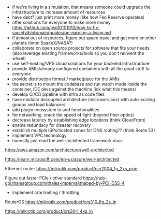 - if we're living in a simulation, that means someone could upgrade the infrastructure to increase amount of resources
- have debt? just print more money (like how Fed Reserve operates)
- offer solutions for everyone to make more money
  https://github.com/jwq10101010/how-to-fix-society/blob/main/guides/on-earning-a-living.md
- if almost out of resources, figure out space travel and get more on other planets (hmm SpaceX/NASA?)
- collaborate on open source projects for software that fits your needs (also leverage existing frameworks/tools so you don't reinvent the wheel)
- use self-hosting/VPS cloud solutions for your backend infrastructure
- provide AMIs/already configured containers with all the good stuff to everyone
- provide distribution format / marketplace for the AMIs
- the secret is to mount the codebase and run watch mode inside the container, IDE devs against the machine (idk what this means)
- develop CI/CD pipeline with infra as code files
- have modular decoupled architecture (microservices) with auto-scaling groups and load balancers
- add plugin ecosystem to add functionalities
- for networking, crack the speed of light (beyond fiber optics)
- decrease latency by establishing edge locations (think CloudFront)
- enable redundacy for disaster recovery
- establish multiple ISPs/hosted zones for DNS routing?? (think Route 53)
- implement VPC technology
- honestly just read the well-architected framework docs

https://aws.amazon.com/architecture/well-architected

https://learn.microsoft.com/en-us/azure/well-architected

Ethernet router
https://mikrotik.com/product/ccr2004_1g_2xs_pcie

Figure out faster PCIe / other standard
https://hub-cpl.thalesgroup.com/thales-imperva/shaped-by-PCI-DSS-4

- Implement rate limiting / throttling

RouterOS
https://mikrotik.com/product/crs310_8g_2s_in

https://mikrotik.com/product/crs304_4xg_in
